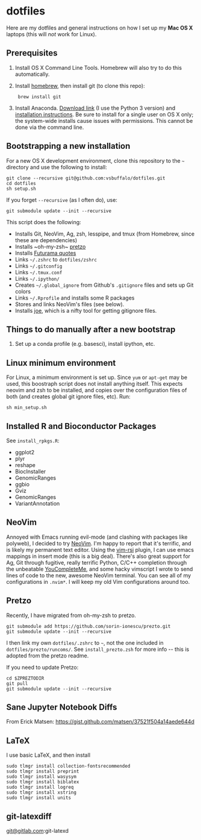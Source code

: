 # dotfiles

Here are my dotfiles and general instructions on how I set up my **Mac OS X**
laptops (this will *not* work for Linux).

## Prerequisites

1. Install OS X Command Line Tools. Homebrew will also try to do 
   this automatically.
2. Install [homebrew](https://brew.sh), then install git (to clone this repo):

        brew install git
        
3. Install Anaconda. [Download link](https://www.anaconda.com/download/) (I use
   the Python 3 version) and [installation
   instructions](https://docs.continuum.io/anaconda/install/mac-os#macos-graphical-install).
   Be sure to install for a single user on OS X only; the system-wide installs
   cause issues with permissions. This cannot be done via the command line.
   

## Bootstrapping a new installation

For a new OS X development environment, clone this repository to the 
`~` directory and use the following to install:

    git clone --recursive git@github.com:vsbuffalo/dotfiles.git
    cd dotfiles
    sh setup.sh

If you forget `--recursive` (as I often do), use:

    git submodule update --init --recursive

This script does the following:

 - Installs Git, NeoVim, Ag, zsh, lesspipe, and tmux (from Homebrew, since
   these are dependencies)
 - Installs ~oh-my-zsh~ [pretzo](https://github.com/sorin-ionescu/prezto)
 - Installs [Futurama quotes](https://github.com/vsbuffalo/good-news-everyone)
 - Links `~/.zshrc` to `dotfiles/zshrc`
 - Links `~/.gitconfig`
 - Links `~/.tmux.conf`
 - Links `~/.ipython/`
 - Creates `~/.global_ignore` from Github's `.gitignore` files and sets up Git
   colors
 - Links `~/.Rprofile` and installs some R packages
 - Stores and links NeoVim's files (see below).
 - Installs [joe](https://github.com/karan/joe), which is a nifty tool for getting gitignore files.

## Things to do manually after a new bootstrap

1. Set up a conda profile (e.g. basesci), install ipython, etc.


## Linux minimum environment

For Linux, a minimum environment is set up. Since `yum` or `apt-get` may be
used, this boostraph script does not install anything itself. This expects neovim and zsh 
to be installed, and copies over the configuration files of both (and creates global git ignore
files, etc). Run:

    sh min_setup.sh

## Installed R and Bioconductor Packages

See `install_rpkgs.R`:

 - ggplot2
 - plyr
 - reshape
 - BiocInstaller
 - GenomicRanges
 - ggbio
 - Gviz
 - GenomicRanges
 - VariantAnnotation

## NeoVim

Annoyed with Emacs running evil-mode (and clashing with packages like polyweb),
I decided to try [NeoVim](http://neovim.io/). I'm happy to report that it's
terrific, and is likely my permanent text editor. Using the
[vim-rsi](https://github.com/tpope/vim-rsi) plugin, I can use emacs mappings in
insert mode (this is a big deal). There's also great support for Ag, Git
through fugitive, really terrific Python, C/C++ completion through the
unbeatable [YouCompleteMe](https://github.com/Valloric/YouCompleteMe), and some
hacky vimscript I wrote to send lines of code to the new, awesome NeoVim
terminal. You can see all of my configurations in `.nvim*`. I will keep my old
Vim configurations around too.


## Pretzo

Recently, I have migrated from oh-my-zsh to pretzo.

    git submodule add https://github.com/sorin-ionescu/prezto.git
    git submodule update --init --recursive

I then link my own `dotfiles/.zshrc` to `~`, not the one included in
`dotfiles/prezto/runcoms/`. See `install_prezto.zsh` for more info -- this is
adopted from the pretzo readme.

If you need to update Pretzo:

    cd $ZPREZTODIR
    git pull
    git submodule update --init --recursive
    
## Sane Jupyter Notebook Diffs

From Erick Matsen: https://gist.github.com/matsen/37521f504a14aede644d

## LaTeX

I use basic LaTeX, and then install

```
sudo tlmgr install collection-fontsrecommended
sudo tlmgr install preprint
sudo tlmgr install wasysym
sudo tlmgr install biblatex
sudo tlmgr install logreq
sudo tlmgr install xstring
sudo tlmgr install units  
```


## git-latexdiff

git@gitlab.com:git-latexd
